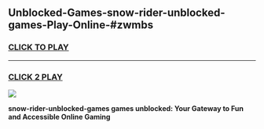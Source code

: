 
## Unblocked-Games-snow-rider-unblocked-games-Play-Online-#zwmbs
<h3>
<a href="https://premium.freeplayer.one?title=snow-rider-unblocked-games&ref=27F">CLICK TO PLAY</a></h3>
<hr>

<h3>
<a href="https://premium.freeplayer.one?title=snow-rider-unblocked-games&ref=27F">CLICK 2 PLAY</a>
  
</h3>

<a href="https://premium.freeplayer.one?title=snow-rider-unblocked-games&ref=27F"><img src="https://clearcache.store/games.png"></a>


**snow-rider-unblocked-games games unblocked: Your Gateway to Fun and Accessible Online Gaming**
